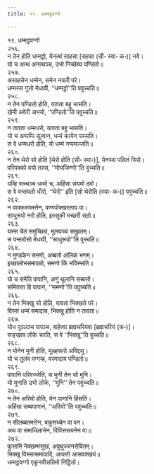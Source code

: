 ```yaml
---
title: १९. धम्मट्ठवग्गो

---
```

१९. धम्मट्ठवग्गो  
२५६.  
न तेन होति धम्मट्ठो, येनत्थं साहसा [सहसा (सी॰ स्या॰ क॰)] नये।  
यो च अत्थं अनत्थञ्च, उभो निच्छेय्य पण्डितो॥  
२५७.  
असाहसेन धम्मेन, समेन नयती परे।  
धम्मस्स गुत्तो मेधावी, ‘‘धम्मट्ठो’’ति पवुच्चति॥  
२५८.  
न तेन पण्डितो होति, यावता बहु भासति।  
खेमी अवेरी अभयो, ‘‘पण्डितो’’ति पवुच्चति॥  
२५९.  
न तावता धम्मधरो, यावता बहु भासति।  
यो च अप्पम्पि सुत्वान, धम्मं कायेन पस्सति।  
स वे धम्मधरो होति, यो धम्मं नप्पमज्जति॥  
२६०.  
न तेन थेरो सो होति [थेरो होति (सी॰ स्या॰)], येनस्स पलितं सिरो।  
परिपक्को वयो तस्स, ‘‘मोघजिण्णो’’ति वुच्चति॥  
२६१.  
यम्हि सच्चञ्च धम्मो च, अहिंसा संयमो दमो।  
स वे वन्तमलो धीरो, ‘‘थेरो’’ इति [सो थेरोति (स्या॰ क॰)] पवुच्चति॥  
२६२.  
न वाक्करणमत्तेन, वण्णपोक्खरताय वा।  
साधुरूपो नरो होति, इस्सुकी मच्छरी सठो॥  
२६३.  
यस्स चेतं समुच्छिन्नं, मूलघच्चं समूहतम्।  
स वन्तदोसो मेधावी, ‘‘साधुरूपो’’ति वुच्चति॥  
२६४.  
न मुण्डकेन समणो, अब्बतो अलिकं भणम्।  
इच्छालोभसमापन्नो, समणो किं भविस्सति॥  
२६५.  
यो च समेति पापानि, अणुं थूलानि सब्बसो।  
समितत्ता हि पापानं, ‘‘समणो’’ति पवुच्चति॥  
२६६.  
न तेन भिक्खु सो होति, यावता भिक्खते परे।  
विस्सं धम्मं समादाय, भिक्खु होति न तावता॥  
२६७.  
योध पुञ्ञञ्च पापञ्च, बाहेत्वा ब्रह्मचरियवा [ब्रह्मचरियं (क॰)]।  
सङ्खाय लोके चरति, स वे ‘‘भिक्खू’’ति वुच्चति॥  
२६८.  
न मोनेन मुनी होति, मूळ्हरूपो अविद्दसु।  
यो च तुलंव पग्गय्ह, वरमादाय पण्डितो॥  
२६९.  
पापानि परिवज्जेति, स मुनी तेन सो मुनि।  
यो मुनाति उभो लोके, ‘‘मुनि’’ तेन पवुच्चति॥  
२७०.  
न तेन अरियो होति, येन पाणानि हिंसति।  
अहिंसा सब्बपाणानं, ‘‘अरियो’’ति पवुच्चति॥  
२७१.  
न सीलब्बतमत्तेन, बाहुसच्चेन वा पन।  
अथ वा समाधिलाभेन, विवित्तसयनेन वा॥  
२७२.  
फुसामि नेक्खम्मसुखं, अपुथुज्जनसेवितम्।  
भिक्खु विस्सासमापादि, अप्पत्तो आसवक्खयं॥  
धम्मट्ठवग्गो एकूनवीसतिमो निट्ठितो।  